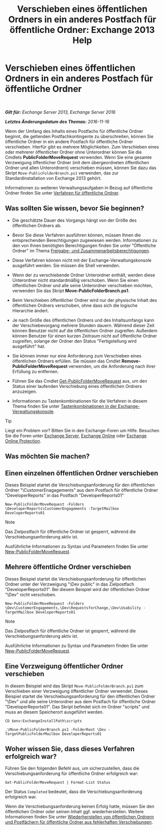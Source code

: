 ﻿---
title: 'Verschieben eines öffentlichen Ordners in ein anderes Postfach für öffentliche Ordner: Exchange 2013 Help'
TOCTitle: Verschieben eines öffentlichen Ordners in ein anderes Postfach für öffentliche Ordner
ms:assetid: b8744934-a3cb-443e-acce-a9a6ca5d88f6
ms:mtpsurl: https://technet.microsoft.com/de-de/library/JJ906435(v=EXCHG.150)
ms:contentKeyID: 51409334
ms.date: 04/24/2018
mtps_version: v=EXCHG.150
ms.translationtype: HT
---

# Verschieben eines öffentlichen Ordners in ein anderes Postfach für öffentliche Ordner

 

_**Gilt für:** Exchange Server 2013, Exchange Server 2016_

_**Letztes Änderungsdatum des Themas:** 2016-11-16_

Wenn der Umfang des Inhalts eines Postfachs für öffentliche Ordner beginnt, die geltenden Postfachkontingente zu überschreiten, können Sie öffentliche Ordner in ein andere Postfach für öffentliche Ordner verschieben. Hierfür gibt es mehrere Möglichkeiten. Zum Verschieben eines oder mehrerer öffentlicher Ordner ohne Unterordner können Sie die Cmdlets **PublicFolderMoveRequest** verwenden. Wenn Sie eine gesamte Verzweigung öffentlicher Ordner (mit dem übergeordneten öffentlichen Ordner und allen Unterordnern) verschieben müssen, können Sie dazu das Skript `Move-PublicFolderBranch.ps1` verwenden, das zur Standardinstallation von Exchange 2013 gehört.

Informationen zu weiteren Verwaltungsaufgaben in Bezug auf öffentliche Ordner finden Sie unter [Verfahren für öffentliche Ordner](public-folder-procedures-exchange-2013-help.md).

## Was sollten Sie wissen, bevor Sie beginnen?

  - Die geschätzte Dauer des Vorgangs hängt von der Größe des öffentlichen Ordners ab.

  - Bevor Sie diese Verfahren ausführen können, müssen Ihnen die entsprechenden Berechtigungen zugewiesen werden. Informationen zu den von Ihnen benötigten Berechtigungen finden Sie unter "Öffentliche Ordner" im Thema [Freigabe- und Zusammenarbeitsberechtigungen](sharing-and-collaboration-permissions-exchange-2013-help.md).

  - Diese Verfahren können nicht mit der Exchange-Verwaltungskonsole ausgeführt werden. Sie müssen die Shell verwenden.

  - Wenn der zu verschiebende Ordner Unterordner enthält, werden diese Unterordner nicht standardmäßig verschoben. Wenn Sie einen öffentlichen Ordner und alle seine Unterordner verschieben möchten, verwenden Sie das Skript **Move-PublicFolderBranch.ps1**.

  - Beim Verschieben öffentlicher Ordner wird nur der physische Inhalt des öffentlichen Ordners verschoben, ohne dass sich die logische Hierarchie ändert.

  - Je nach Größe des öffentlichen Ordners und des Inhaltsumfangs kann der Verschiebevorgang mehrere Stunden dauern. Während dieser Zeit können Benutzer nicht auf die öffentlichen Ordner zugreifen. Außerdem können Benutzer für einen kurzen Zeitraum nicht auf öffentliche Ordner zugreifen, solange der Ordner den Status "Fertigstellung wird ausgeführt" hat.

  - Sie können immer nur eine Anforderung zum Verschieben eines öffentlichen Ordners erfüllen. Sie müssen das Cmdlet **Remove-PublicFolderMoveRequest** verwenden, um die Anforderung nach ihrer Erfüllung zu entfernen.

  - Führen Sie das Cmdlet [Get-PublicFolderMoveRequest](https://technet.microsoft.com/de-de/library/jj878076\(v=exchg.150\)) aus, um den Status einer laufenden Verschiebung eines öffentlichen Ordners anzuzeigen.

  - Informationen zu Tastenkombinationen für die Verfahren in diesem Thema finden Sie unter [Tastenkombinationen in der Exchange-Verwaltungskonsole](keyboard-shortcuts-in-the-exchange-admin-center-exchange-online-protection-help.md).


> [!TIP]
> Liegt ein Problem vor? Bitten Sie in den Exchange-Foren um Hilfe. Besuchen Sie die Foren unter <A href="https://go.microsoft.com/fwlink/p/?linkid=60612">Exchange Server</A>, <A href="https://go.microsoft.com/fwlink/p/?linkid=267542">Exchange Online</A> oder <A href="https://go.microsoft.com/fwlink/p/?linkid=285351">Exchange Online Protection</A>.



## Was möchten Sie machen?

## Einen einzelnen öffentlichen Ordner verschieben

Dieses Beispiel startet die Verschiebungsanforderung für den öffentlichen Ordner "\\CustomerEnagagements" aus dem Postfach für öffentliche Ordner "DeveloperReports" in das Postfach "DeveloperReports01"

    New-PublicFolderMoveRequest -Folders \DeveloperReports\CustomerEngagements -TargetMailbox DeveloperReports01


> [!NOTE]
> Das Zielpostfach für öffentliche Ordner ist gesperrt, während die Verschiebungsanforderung aktiv ist.



Ausführliche Informationen zu Syntax und Parametern finden Sie unter [New-PublicFolderMoveRequest](https://technet.microsoft.com/de-de/library/jj878081\(v=exchg.150\)).

## Mehrere öffentliche Ordner verschieben

Dieses Beispiel startet die Verschiebungsanforderung für öffentlichen Ordner unter der Verzweigung "\\Dev public" in das Zielpostfach "DeveloperReports01". Bei diesem Beispiel wird der öffentlichen Ordner "\\Dev" nicht verschoben.

    New-PublicFolderMoveRequest -Folders \Dev\CustomerEngagements,\Dev\RequestsforChange,\Dev\Usability -TargetMailbox DeveloperReports01


> [!NOTE]
> Das Zielpostfach für öffentliche Ordner ist gesperrt, während die Verschiebungsanforderung aktiv ist.



Ausführliche Informationen zu Syntax und Parametern finden Sie unter [New-PublicFolderMoveRequest](https://technet.microsoft.com/de-de/library/jj878081\(v=exchg.150\)).

## Eine Verzweigung öffentlicher Ordner verschieben

In diesem Beispiel wird das Skript `Move-PublicFolderBranch.ps1` zum Verschieben einer Verzweigung öffentlicher Ordner verwendet. Dieses Beispiel startet die Verschiebungsanforderung für den öffentlichen Ordner "\\Dev" und alle seine Unterordner aus dem Postfach für öffentliche Ordner "DeveloperReports01". Das Skript befindet sich im Ordner "scripts" und muss an diesem Speicherort ausgeführt werden.

    CD $env:ExchangeInstallPath\scripts
    
    .\Move-PublicFolderBranch.ps1 -FolderRoot \Dev -TargetPublicFolderMailbox DeveloperReports01

## Woher wissen Sie, dass dieses Verfahren erfolgreich war?

Führen Sie den folgenden Befehl aus, um sicherzustellen, dass die Verschiebungsanforderung für öffentliche Ordner erfolgreich war:

    Get-PublicFolderMoveRequest | Format-List Status

Der Status `Completed` bedeutet, dass die Verschiebungsanforderung erfolgreich war.

Wenn die Verschiebungsanforderung keinen Erfolg hatte, müssen Sie den öffentlichen Ordner oder seinen Inhalt ggf. wiederherstellen. Weitere Informationen finden Sie unter [Wiederherstellen von öffentlichen Ordnern und Postfächern für öffentliche Ordner aus fehlerhaften Verschiebungen](restore-public-folders-and-public-folder-mailboxes-from-failed-moves-exchange-2013-help.md).

